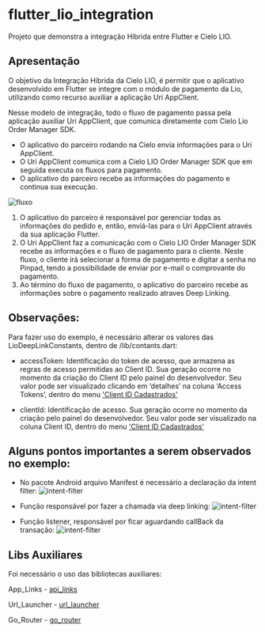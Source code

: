 # flutter_lio_integration

Projeto que demonstra a integração Híbrida entre Flutter e Cielo LIO.

## Apresentação

O objetivo da Integração Híbrida da Cielo LIO, é permitir que o aplicativo desenvolvido em Flutter se integre com o módulo de pagamento da Lio, utilizando como recurso auxiliar a aplicação
Uri AppClient.

Nesse modelo de integração, todo o fluxo de pagamento passa pela aplicação auxiliar Uri AppClient, que comunica diretamente com Cielo Lio Order
Manager SDK.

* O aplicativo do parceiro rodando na Cielo envia informações para o Uri AppClient.
* O Uri AppClient comunica com a Cielo LIO Order Manager SDK que em seguida executa os fluxos para pagamento.
* O aplicativo do parceiro recebe as informações do pagamento e continua sua execução.

![fluxo](images/fluxo.jpg)

1. O aplicativo do parceiro é responsável por gerenciar todas as informações do pedido e, então, enviá-las para o Uri AppClient através da sua aplicação Flutter.
2. O Uri AppClient faz a comunicação com o Cielo LIO Order Manager SDK recebe as informações e o fluxo de pagamento para o cliente. Neste fluxo, o cliente irá selecionar a forma de pagamento e digitar a senha no Pinpad, tendo a possibilidade de enviar por e-mail o comprovante do pagamento.
3. Ao término do fluxo de pagamento, o aplicativo do parceiro recebe as informações sobre o pagamento realizado atraves Deep Linking.

## Observações:
Para fazer uso do exemplo, é necessário alterar os valores das LioDeepLinkConstants, dentro de /lib/contants.dart:

* accessToken: Identificação do token de acesso, que armazena as regras de acesso permitidas ao Client ID. 
Sua geração ocorre no momento da criação do Client ID pelo painel do desenvolvedor. 
Seu valor pode ser visualizado clicando em ‘detalhes’ na coluna ‘Access Tokens’, dentro do menu 
['Client ID Cadastrados'](https://desenvolvedores.cielo.com.br/api-portal/myapps)

* clientId: Identificação de acesso. Sua geração ocorre no momento da criação pelo painel do desenvolvedor. 
Seu valor pode ser visualizado na coluna Client ID, dentro do menu 
['Client ID Cadastrados'](https://desenvolvedores.cielo.com.br/api-portal/myapps)

## Alguns pontos importantes a serem observados no exemplo:
* No pacote Android arquivo Manifest é necessário a declaração da intent filter:
![intent-filter](images/intent-manifest.jpg)

* Função responsável por fazer a chamada via deep linking:
![intent-filter](images/deep-link.jpg)

* Função listener, responsável por ficar aguardando callBack da transação:
![intent-filter](images/listener.jpg)

## Libs Auxiliares
Foi necessário o uso das bibliotecas auxiliares:

App_Links - [api_links](https://pub.dev/packages/uni_links) 

Url_Launcher - [url_launcher](https://pub.dev/packages/url_launcher)

Go_Router - [go_router](https://pub.dev/packages/go_router)

